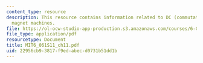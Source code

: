 ```yaml
---
content_type: resource
description: This resource contains information related to DC (commutator) and permanent
  magnet machines.
file: https://ol-ocw-studio-app-production.s3.amazonaws.com/courses/6-061-introduction-to-electric-power-systems-spring-2011/22956cb93817f9edabecd0731b51dd1b_MIT6_061S11_ch11.pdf
file_type: application/pdf
resourcetype: Document
title: MIT6_061S11_ch11.pdf
uid: 22956cb9-3817-f9ed-abec-d0731b51dd1b
---
```

